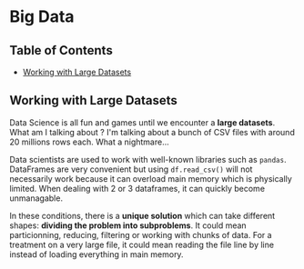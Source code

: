 # Big Data

## Table of Contents

- [Working with Large Datasets](#working-with-large-datasets)

## Working with Large Datasets

Data Science is all fun and games until we encounter a **large datasets**. What am I talking about ? I'm talking about a bunch of CSV files with around 20 millions rows each. What a nightmare...

Data scientists are used to work with well-known libraries such as `pandas`. DataFrames are very convenient but using `df.read_csv()` will not necessarily work because it can overload main memory which is physically limited. When dealing with 2 or 3 dataframes, it can quickly become unmanagable.

In these conditions, there is a **unique solution** which can take different shapes: **dividing the problem into subproblems**. It could mean particionning, reducing, filtering or working with chunks of data. For a treatment on a very large file, it could mean reading the file line by line instead of loading everything in main memory.  
